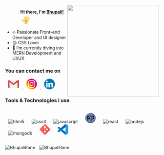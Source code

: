  <img align="right" src="Images/developer.gif" width="300" height="300">

<p style="margin-left: 50px">
  <b>Hi there, I'm <a href="https://github.com/BhupaliRane">Bhupali!</a></b>
  <img src="Images/hii.gif" align="center" style="display:flex;" width="35" height="35">  
</p>
 
  
  
- 🔥 Passionate Front-end Developer and UI designer
- 😍 CSS Lover
- 🌱 I’m currently diving into MERN Development and UI/UX
  
### You can contact me on
<p>
  <a href="mailto:ranebhupali23@gmail.com">
    <img src="Images\gmail.png" style="margin: 0 10px;" width="35" height="35"/>
  </a>
  <a  href="https://www.instagram.com/bhupalirane/">
    <img src="Images\instagram.png" style="margin: 0 10px;" width="35" height="35"/>
  </a>
  <a href="www.linkedin.com/in/bhupali-rane-3693a11b0">
    <img src="Images\linkedin.png" style="margin: 0 10px;" width="35" height="35"/>
  </a>
</p>

### Tools & Technologies I use
<p style="margin: 30px 0;">
  <img src="https://devicons.github.io/devicon/devicon.git/icons/html5/html5-original-wordmark.svg" style="margin: 0 10px;" alt="html5" width="40" height="40"/> 
  <img src="https://devicons.github.io/devicon/devicon.git/icons/css3/css3-original-wordmark.svg" style="margin: 0 10px;" alt="css3" width="40" height="40"/> 
  <img src="https://devicons.github.io/devicon/devicon.git/icons/javascript/javascript-original.svg" style="margin: 0 10px;" alt="javascript" width="40" height="40"/> 
  <img src="Images\php.png" style="margin: 0 10px;" alt="php" width="35" height="35"/>
  <img src="https://devicons.github.io/devicon/devicon.git/icons/react/react-original-wordmark.svg" style="margin: 0 10px;" alt="react" width="40" height="40"/> 
  <img src="https://devicons.github.io/devicon/devicon.git/icons/nodejs/nodejs-original-wordmark.svg" style="margin: 0 10px;" alt="nodejs" width="40" height="40"/> 
  <img src="https://devicons.github.io/devicon/devicon.git/icons/mongodb/mongodb-original-wordmark.svg" style="margin: 0 10px;" alt="mongodb" width="40" height="40"/> 
  <img src="Images\git.png" style="margin: 0 10px;" alt="git" width="35" height="35"/>
  <img src="Images\visual-studio-code.png" style="margin: 0 10px;" alt="vscode" width="35" height="35"/>
</p>

<img style="margin-right: 10px" src="https://github-readme-stats.vercel.app/api/top-langs/?username=BhupaliRane&layout=compact&&theme=radical" alt="BhupaliRane" />

<img src="https://github-readme-stats.vercel.app/api?username=BhupaliRane&show_icons=true&hide_border=true&include_all_commits=true&count_private=true&theme=radical" alt="BhupaliRane" />
